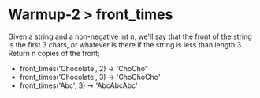 # Warmup-2 > front_times

Given a string and a non-negative int n, we'll say that the front of the string is the first 3 chars, or whatever is there if the string is less than length 3. Return n copies of the front;

- front_times('Chocolate', 2) → 'ChoCho'
- front_times('Chocolate', 3) → 'ChoChoCho'
- front_times('Abc', 3) → 'AbcAbcAbc'